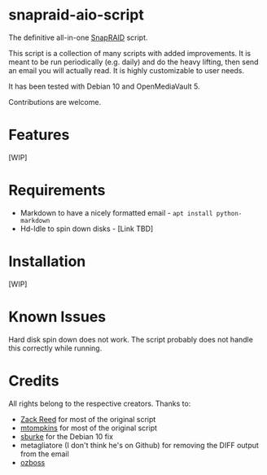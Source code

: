 # snapraid-aio-script
The definitive all-in-one [SnapRAID](https://github.com/amadvance/snapraid) script.

This script is a collection of many scripts with added improvements.
It is meant to be run periodically (e.g. daily) and do the heavy lifting, then send an email you will actually read.
It is highly customizable to user needs.

It has been tested with Debian 10 and OpenMediaVault 5.

Contributions are welcome.

# Features
[WIP]

# Requirements
- Markdown to have a nicely formatted email - `apt install python-markdown`
- Hd-Idle to spin down disks - [Link TBD]

# Installation
[WIP]

# Known Issues
Hard disk spin down does not work. The script probably does not handle this correctly while running.

# Credits
All rights belong to the respective creators. 
Thanks to:
- [Zack Reed](https://zackreed.me/snapraid-split-parity-sync-script/) for most of the original script
- [mtompkins](https://gist.github.com/mtompkins/91cf0b8be36064c237da3f39ff5cc49d) for most of the original script
- [sburke](https://zackreed.me/snapraid-split-parity-sync-script/#comment-300) for the Debian 10 fix
- metagliatore (I don't think he's on Github) for removing the DIFF output from the email
- [ozboss](https://forum.openmediavault.org/wsc/index.php?user/27331-ozboss/)
